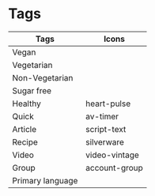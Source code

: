 # Tags

| Tags | Icons |
| ------ | ------ |
| Vegan |  |
| Vegetarian |  |
| Non-Vegetarian |  |
| Sugar free |  |
| Healthy | heart-pulse |
| Quick | av-timer |
| Article | script-text |
| Recipe | silverware |
| Video | video-vintage |
| Group | account-group |
| Primary language | <Manual> |